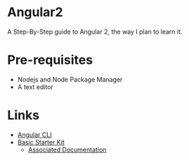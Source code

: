 # Angular2

A Step-By-Step guide to Angular 2, the way I plan to learn it. 

# Pre-requisites 

* Nodejs and Node Package Manager
* A text editor

# Links

* [Angular CLI](https://cli.angular.io/)
* [Basic Starter Kit](https://github.com/scotch-io/angular2-starter-basic)
  * [Associated Documentation](https://angular.io/docs/ts/latest/quickstart.html)
  

